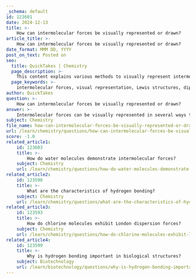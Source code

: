```yaml
---
_schema: default
id: 123601
date: 2024-12-13
title: >-
    How can intermolecular forces be visually represented or drawn?
article_title: >-
    How can intermolecular forces be visually represented or drawn?
date_format: MMM DD, YYYY
post_on_text: Posted on
seo:
  title: QuickTakes | Chemistry
  page_description: >-
    This content explains various methods to visually represent intermolecular forces, including Lewis structures, dipole arrows for polar molecules, dashed lines for hydrogen bonds, force diagrams, hierarchical unpacking, and comparative models to illustrate the strength of these forces.
  page_keywords: >-
    intermolecular forces, visual representation, Lewis structures, dipole arrows, hydrogen bonds, force diagrams, hierarchical representations, comparative models, boiling points, molecular geometry
author: QuickTakes
question: >-
    How can intermolecular forces be visually represented or drawn?
answer: >-
    Intermolecular forces can be visually represented in several ways to enhance understanding of their nature and effects on physical properties. Here are some common methods for drawing and representing these forces:\n\n1. **Lewis Structures**: Start by drawing the Lewis structures of the molecules involved. This provides a clear visual representation of the molecular geometry and the distribution of electrons. For example, the Lewis structure for water (H₂O) shows the oxygen atom with two lone pairs and two hydrogen atoms bonded to it.\n\n2. **Dipole Arrows**: For polar molecules, such as water and methanol (CH₃OH), dipole arrows can be used to indicate the direction of the dipole moment. The arrow points from the positive end (less electronegative atom) to the negative end (more electronegative atom). This helps in visualizing permanent dipole-dipole interactions.\n\n3. **Hydrogen Bonds**: When representing hydrogen bonding, it is important to draw dashed lines between the hydrogen atom of one molecule and the electronegative atom (like oxygen or nitrogen) of another molecule. This visually distinguishes hydrogen bonds from other types of interactions.\n\n4. **Force Diagrams**: You can create diagrams that illustrate the different types of intermolecular forces acting between molecules. For example, in a mixture of water and ethanol, you can show hydrogen bonds between water molecules and between water and ethanol molecules, as well as London dispersion forces between nonpolar parts of the molecules.\n\n5. **Hierarchical Representations**: Visual representations can be unpacked hierarchically, from simple to complex. For instance, start with basic molecular shapes, then add dipole moments, and finally illustrate the intermolecular forces acting between them. This method helps students grasp the concept progressively.\n\n6. **Comparative Models**: To illustrate the relative strengths of different intermolecular forces, you can create comparative models or charts. For example, you can rank substances like water, ethanol, and cyclohexane based on their boiling points and the types of intermolecular forces present, using visual aids to show the differences in strength.\n\nBy employing these visual techniques, educators can effectively communicate the concepts of intermolecular forces and their implications for the physical properties of substances. This approach not only aids in comprehension but also enhances retention of the material.
subject: Chemistry
file_name: how-can-intermolecular-forces-be-visually-represented-or-drawn.md
url: /learn/chemistry/questions/how-can-intermolecular-forces-be-visually-represented-or-drawn
score: -1.0
related_article1:
    id: 123603
    title: >-
        How do water molecules demonstrate intermolecular forces?
    subject: Chemistry
    url: /learn/chemistry/questions/how-do-water-molecules-demonstrate-intermolecular-forces
related_article2:
    id: 123598
    title: >-
        What are the characteristics of hydrogen bonding?
    subject: Chemistry
    url: /learn/chemistry/questions/what-are-the-characteristics-of-hydrogen-bonding
related_article3:
    id: 123593
    title: >-
        How do chlorine molecules exhibit London dispersion forces?
    subject: Chemistry
    url: /learn/chemistry/questions/how-do-chlorine-molecules-exhibit-london-dispersion-forces
related_article4:
    id: 123599
    title: >-
        Why is hydrogen bonding important in biological structures?
    subject: Biotechnology
    url: /learn/biotechnology/questions/why-is-hydrogen-bonding-important-in-biological-structures
---
```


&nbsp;